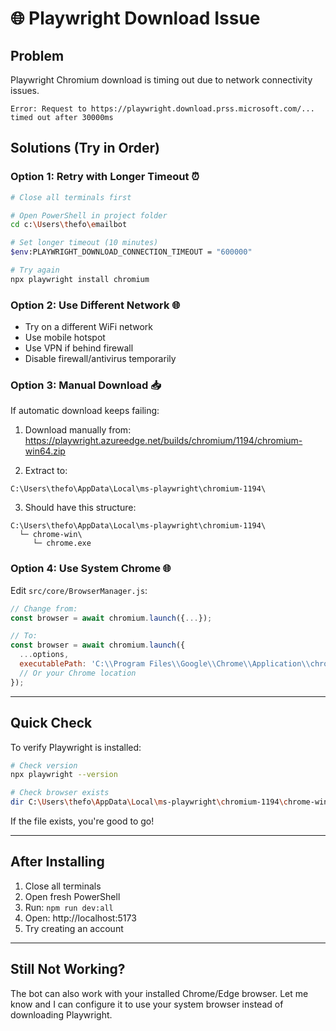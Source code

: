 # 🌐 Playwright Download Issue

## Problem
Playwright Chromium download is timing out due to network connectivity issues.

```
Error: Request to https://playwright.download.prss.microsoft.com/... timed out after 30000ms
```

## Solutions (Try in Order)

### Option 1: Retry with Longer Timeout ⏰
```bash
# Close all terminals first

# Open PowerShell in project folder
cd c:\Users\thefo\emailbot

# Set longer timeout (10 minutes)
$env:PLAYWRIGHT_DOWNLOAD_CONNECTION_TIMEOUT = "600000"

# Try again
npx playwright install chromium
```

### Option 2: Use Different Network 🌐
- Try on a different WiFi network
- Use mobile hotspot
- Use VPN if behind firewall
- Disable firewall/antivirus temporarily

### Option 3: Manual Download 📥
If automatic download keeps failing:

1. Download manually from: https://playwright.azureedge.net/builds/chromium/1194/chromium-win64.zip

2. Extract to:
```
C:\Users\thefo\AppData\Local\ms-playwright\chromium-1194\
```

3. Should have this structure:
```
C:\Users\thefo\AppData\Local\ms-playwright\chromium-1194\
  └─ chrome-win\
     └─ chrome.exe
```

### Option 4: Use System Chrome 🌐
Edit `src/core/BrowserManager.js`:

```javascript
// Change from:
const browser = await chromium.launch({...});

// To:
const browser = await chromium.launch({
  ...options,
  executablePath: 'C:\\Program Files\\Google\\Chrome\\Application\\chrome.exe',
  // Or your Chrome location
});
```

---

## Quick Check

To verify Playwright is installed:

```bash
# Check version
npx playwright --version

# Check browser exists
dir C:\Users\thefo\AppData\Local\ms-playwright\chromium-1194\chrome-win\chrome.exe
```

If the file exists, you're good to go!

---

## After Installing

1. Close all terminals
2. Open fresh PowerShell
3. Run: `npm run dev:all`
4. Open: http://localhost:5173
5. Try creating an account

---

## Still Not Working?

The bot can also work with your installed Chrome/Edge browser. Let me know and I can configure it to use your system browser instead of downloading Playwright.

